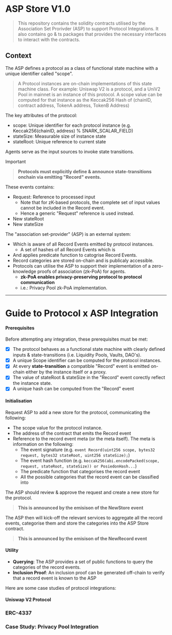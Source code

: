 # ASP Store V1.0

> This repository contains the solidity contracts utilised by the Association
> Set Prorivder (ASP) to support Protocol Integrations.
> It also contains go & ts packages that provides the necessary
> interfaces to interact with the contracts.

## Context

The ASP defines a protocol as a class of functional state machine with a unique
identifier called "scope".

> A Protocol instances are on-chain implementations of this state machine
> class.
> For example: Uniswap V2 is a protocol, and a UniV2 Pool in mainnet is an
> instance of this protocol.
> A scope value can be computed for that instance as the Keccak256 Hash of
> (chainID, contract address, TokenA address, TokenB Address)

The key attributes of the protocol:

- scope: Unique identifier for each protocol instance (e.g. Keccak256(chainID,
  address) % SNARK_SCALAR_FIELD)
- stateSize: Measurable size of instance state
- stateRoot: Unique reference to current state

Agents serve as the input sources to invoke state transitions.

> [!IMPORTANT]

> **Protocols must explicitly define & announce state-transitions onchain via emitting "Record" events.**

These events contains:

- Request: Reference to processed input
  - Note that for zK-based protocols, the complete set of input values cannot be included in the Record event.
  - Hence a generic "Request" reference is used instead.
- New stateRoot
- New stateSize

The "association set-provider" (ASP) is an external system:

- Which is aware of all Record Events emitted by protocol instances.
  - A set of hashes of all Record Events which is
- And applies predicate function to catogrise Record Events.
- Record categories are stored on-chain and is publicaly accessible.
- Protocols can utilise the ASP to support their implementation of a zero-knowledge proofs of association (zk-PoA) for agents.
  - **zk-PoA enables privacy-preserving protocol to protocol communication**
  - i.e.: Privacy Pool zk-PoA implementation.

---

# Guide to Protocol x ASP Integration

#### **Prerequisites**

Before attempting any integration, these prerequisites must be met:

- [x] The protocol behaves as a functional state machine with clearly defined inputs & state-transitions (i.e. Liquidity Pools, Vaults, DAO's).
- [x] A unique Scope identifier can be computed for the protocol instances.
- [x] At every **state-transition** a compatible "Record" event is emitted on-chain either by the instance itself or a proxy.
- [x] The value of stateRoot & stateSize in the "Record" event corectly reflect the instance state.
- [x] A unique hash can be computed from the "Record" event

#### **Initialisation**

Request ASP to add a new store for the protocol, communicating the following:

- The scope value for the protocol instance.
- The address of the contract that emits the Record event
- Reference to the record event meta (or the meta itself). The meta is information on the following:
  - The event signature (e.g. `event Record(uint256 scope, bytes32 request, bytes32 stateRoot, uint256 stateSize);`)
  - The event hash function (e.g. `keccak256(abi.encodePacked(scope, request, stateRoot, stateSize)) or PosiedonHash...`)
  - The predicate function that categorises the record event
  - All the possible categories that the record event can be classified into

The ASP should review & approve the request and create a new store for the protocol.

> **This is announced by the emisison of the NewStore event**

The ASP then will kick-off the relevant services to aggregate all the record events, categorise them and store the categories into the ASP Store contract.

> **This is announced by the emisison of the NewRecord event**

#### **Utility**

- **Querying**: The ASP provides a set of public functions to query the categories of the record events.
- **Inclusion Proof**: An inclusion proof can be generated off-chain to verify that a record event is known to the ASP

Here are some case studies of protocol integrations:

#### Uniswap V2 Protocol

### ERC-4337

### Case Study: Privacy Pool Integration
